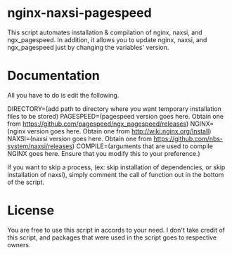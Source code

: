 # nginx-naxsi-pagespeed

This script automates installation & compilation of nginx, naxsi, and ngx_pagespeed. In addition, it allows you to update nginx, naxsi, and ngx_pagespeed just by changing the variables' version.

# Documentation

All you have to do is edit the following.

DIRECTORY=(add path to directory where you want temporary installation files to be stored)
PAGESPEED=(pagespeed version goes here. Obtain one from https://github.com/pagespeed/ngx_pagespeed/releases)
NGINX=(nginx version goes here. Obtain one from http://wiki.nginx.org/Install)
NAXSI=(naxsi version goes here. Obtain one from https://github.com/nbs-system/naxsi/releases)
COMPILE=(arguments that are used to compile NGINX goes here. Ensure that you modify this to your preference.)

If you want to skip a process, (ex: skip installation of dependencies, or skip installation of naxsi), simply comment the call of function out in the bottom of the script.

# License

You are free to use this script in accords to your need. I don't take credit of this script, and packages that were used in the script goes to respective owners.
